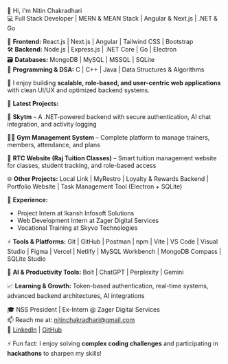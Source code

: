 👋 Hi, I'm Nitin Chakradhari  
💻 Full Stack Developer | MERN & MEAN Stack | Angular & Next.js | .NET & Go  

🧩 **Frontend:** React.js | Next.js | Angular | Tailwind CSS | Bootstrap  
🛠 **Backend:** Node.js | Express.js | .NET Core | Go | Electron  
🗃 **Databases:** MongoDB | MySQL | MSSQL | SQLite  
🧠 **Programming & DSA:** C | C++ | Java | Data Structures & Algorithms  

🎯 I enjoy building **scalable, role-based, and user-centric web applications** with clean UI/UX and optimized backend systems.  

🚀 **Latest Projects:**  

🔐 **Skytm** – A .NET-powered backend with secure authentication, AI chat integration, and activity logging  

🏋️‍♂️ **Gym Management System** – Complete platform to manage trainers, members, attendance, and plans  

📘 **RTC Website (Raj Tuition Classes)** – Smart tuition management website for classes, student tracking, and role-based access  

🌐 **Other Projects:** Local Link | MyRestro | Loyalty & Rewards Backend | Portfolio Website | Task Management Tool (Electron + SQLite)  

💼 **Experience:**  
- Project Intern at Ikansh Infosoft Solutions  
- Web Development Intern at Zager Digital Services  
- Vocational Training at Skyvo Technologies  

⚡ **Tools & Platforms:** Git | GitHub | Postman | npm | Vite | VS Code | Visual Studio | Figma | Vercel | Netlify | MySQL Workbench | MongoDB Compass | SQLite Studio  

🤖 **AI & Productivity Tools:** Bolt | ChatGPT | Perplexity | Gemini  

📈 **Learning & Growth:** Token-based authentication, real-time systems, advanced backend architectures, AI integrations  

🎓 NSS President | Ex-Intern @ Zager Digital Services  
📫 Reach me at: nitinchakradhari@gmail.com  
🔗 [LinkedIn](https://www.linkedin.com/in/nkchakradhari) | [GitHub](https://github.com/nkchakradhari780)  

⚡ Fun fact: I enjoy solving **complex coding challenges** and participating in **hackathons** to sharpen my skills!


<!---
nkchakradhari780/nkchakradhari780 is a ✨ special ✨ repository because its `README.md` (this file) appears on your GitHub profile.
You can click the Preview link to take a look at your changes.
--->
